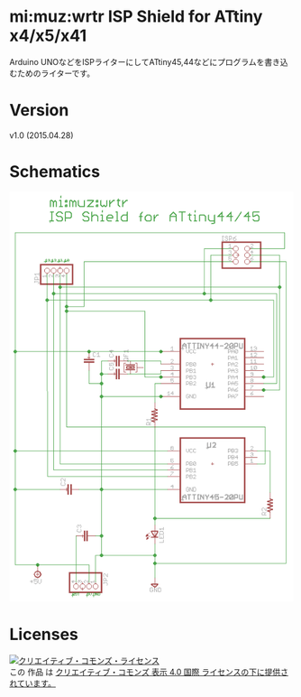 # mi:muz:wrtr ISP Shield for ATtiny x4/x5/x41

Arduino UNOなどをISPライターにしてATtiny45,44などにプログラムを書き込むためのライターです。

# Version

v1.0 (2015.04.28)

# Schematics

![mimuz-wrtr.png](mimuz-wrtr.png)

# Licenses

<a rel="license" href="http://creativecommons.org/licenses/by/4.0/"><img alt="クリエイティブ・コモンズ・ライセンス" style="border-width:0" src="https://i.creativecommons.org/l/by/4.0/88x31.png" /></a><br />この 作品 は <a rel="license" href="http://creativecommons.org/licenses/by/4.0/">クリエイティブ・コモンズ 表示 4.0 国際 ライセンスの下に提供されています。</a>






